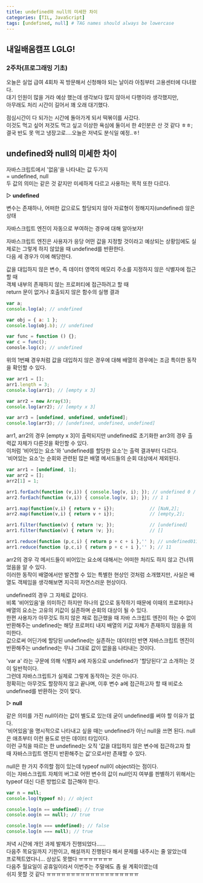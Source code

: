```yaml
---
title: undefined와 null의 미세한 차이
categories: [TIL, JavaScript]
tags: [undefined, null] # TAG names should always be lowercase
---
```


## 내일배움캠프 LGLG!

### 2주차(프로그래밍 기초)

오늘은 실업 급여 4회차 꼭 방문해서 신청해야 되는 날이라 아침부터 고용센터에 다녀왔다.<br>
대기 인원이 많을 거라 예상 했는데 생각보다 많지 않아서 다행이라 생각했지만,<br>
아무래도 처리 시간이 길어서 꽤 오래 대기했다.

점심시간이 다 되가는 시간에 돌아가게 되서 떡볶이를 사갔다.<br>
이것도 먹고 싶어 저것도 먹고 싶고 이상한 욕심에 둘이서 한 4인분은 산 것 같다 ㅎㅎ;<br>
결국 반도 못 먹고 냉장고로....오늘은 저녁도 분식일 예정..ㅎ!

## **undefined와 null의 미세한 차이**

자바스크립트에서 '없음'을 나타내는 값 두가지<br>
= undefined, null <br>
두 값의 의미는 같은 것 같지만 미세하게 다르고 사용하는 목적 또한 다르다.

▷ **undefined**

변수는 존재하나, 어떠한 값으로도 할당되지 않아 자료형이 정해지지(undefined) 않은 상태<br>

자바스크립트 엔진이 자동으로 부여하는 경우에 대해 알아보자!

자바스크립트 엔진은 사용자가 응당 어떤 값을 지정할 것이라고 예상되는 상황임에도 실제로는 그렇게 하지 않았을 때 undefined를 반환한다.<br>
다음 세 경우가 이에 해당한다.

값을 대입하지 않은 변수, 즉 데이터 영역의 메모리 주소를 지정하지 않은 식별자에 접근할 때<br>
객체 내부의 존재하지 않는 프로퍼티에 접근하려고 할 때<br>
return 문이 없거나 호출되지 않은 함수의 실행 결과

```js
var a;
console.log(a); // undefined

var obj = { a: 1 };
console.log(obj.b); // undefined

var func = function () {};
var c = func();
conosle.log(c); // undefined
```

위의 1번째 경우처럼 값을 대입하지 않은 경우에 대해 배열의 경우에는 조금 특이한 동작을 확인할 수 있다.

```js
var arr1 = [];
arr1.length = 3;
console.log(arr1); // [empty x 3]

var arr2 = new Array(3);
console.log(arr2); // [empty x 3]

var arr3 = [undefined, undefined, undefined];
console.log(arr3); // [undefined, undefined, undefined]
```

arr1, arr2의 경우 [empty x 3]이 출력되지만 undefined로 초기화한 arr3의 경우 출력값 자체가 다른것을 확인할 수 있다.<br>
이처럼 '비어있는 요소'와 'undefined를 할당한 요소'는 출력 결과부터 다르다.<br>
'비어있는 요소'는 순회와 관련된 많은 배열 메서드들의 순회 대상에서 제외된다.

```js
var arr1 = [undefined, 1];
var arr2 = [];
arr2[1] = 1;

arr1.forEach(function (v,i)) { console.log(v, i); }); // undefined 0 / 1 1
arr2.forEach(function (v,i)) { console.log(v, i); }); // 1 1

arr1.map(function(v,i) { return v + i});             // [NaN,2];
arr2.map(function(v,i) { return v + i});             // [empty,2];

arr1.filter(function(v) { return !v; });             // [undefined]
arr1.filter(function(v) { return !v; });             // []

arr1.reduce(function (p,c,i) { return p + c + i },'' ); // undefined011
arr1.reduce(function (p,c,i) { return p + c + i },'' ); // 11
```

arr2의 경우 각 메서드들이 비어있는 요소에 대해서는 어떠한 처리도 하지 않고 건너뛰었음을 알 수 있다.<br>
이러한 동작이 배열에서만 발견할 수 있는 특별한 현상인 것처럼 소개했지만, 사실은 배열도 객체임을 생각해보면 지극히 자연스러운 현상이다.

undefined의 경우 그 자체로 값이다.<br>
비록 '비어있음'을 의미하긴 하지만 하나의 값으로 동작하기 때문에 이때의 프로퍼티나 배열의 요소는 고유의 키값이 실존하며 순회의 대상이 될 수 있다.<br>
한편 사용자가 아무것도 하지 않은 채로 접근했을 때 자바 스크립트 엔진이 하는 수 없이 반환해주는 undefined는 해당 프로퍼티 내지 배열의 키값 자체가 존재하지 않음을 의미한다.<br>
값으로써 어딘가에 할당된 undefined는 실존하는 데이터인 반면 자바스크립트 엔진이 반환해주는 undefined는 무나 그대로 값이 없을음 나타내는 것이다.

'var a' 라는 구문에 의해 식별자 a에 자동으로 undefined가 '할당된다'고 소개하는 것이 일반적이다.<br>
그런데 자바스크립트가 실제로 그렇게 동작하는 것은 아니다.<br>
정확히는 아무것도 할장하지 않고 끝나며, 이후 변수 a에 접근하고자 할 때 비로소 undefined를 반환하는 것이 맞다.

▷ **null**

같은 의미를 가진 null이라는 값이 별도로 있는데 굳이 undefined를 써야 할 이유가 없다.<br>
'비어있음'을 명시적으로 나타내고 싶을 때는 undefined가 아닌 null을 쓰면 된다. null은 애초부터 이런 용도로 만든 데이터 타입이다.<br>
이런 규칙을 따르는 한 undefined는 오직 '값을 대입하지 않은 변수에 접근하고자 할 때 자바스크립트 엔진지 반환해주는 값'으로서만 존재할 수 있다.

null은 한 가지 주의할 점이 있는데 typeof null이 object라는 점이다.<br>
이는 자바스크립트 자체의 버그로 어떤 변수의 값이 null인지 여부를 판별하기 위해서는 typeof 대신 다른 방법으로 접근해야 한다.

```js
var n = null;
console.log(typeof n); // object

console.log(n == undefined); // true
console.oog(n == null); // true

console.log(n === undefined); // false
console.log(n === null); // true
```

저녁 시간에 개인 과제 발제가 진행되었다......<br>
다음주 목요일까지 기한이고, 해설까지 진행된다 해서 문제를 내주시는 줄 알았는데<br>
프로젝트였다니... 상상도 못했다 ㅠㅠㅠㅠㅠㅠㅠ<br>
다음주 월요일이 공휴일이라서 이번주는 주말에도 좀 쉴 계획이였는데<br>
쉬지 못할 것 같다 ㅠㅠㅠㅠㅠㅠㅠㅠㅠㅠㅠㅠㅠㅠㅠㅠㅠㅠㅠ
